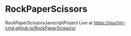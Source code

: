 # RockPaperScissors
RockPaperScissorsJavscriptProject
Live at https://muchiri-cmd.github.io/RockPaperScissors/
